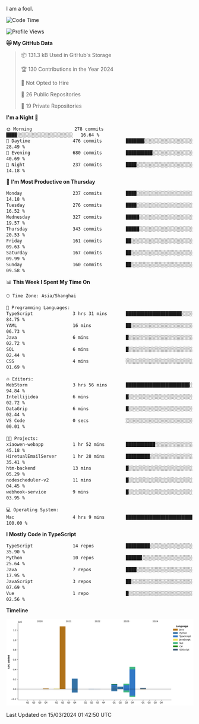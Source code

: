 I am a fool.

<!--START_SECTION:waka-->
![Code Time](http://img.shields.io/badge/Code%20Time-1%2C253%20hrs%2023%20mins-blue)

![Profile Views](http://img.shields.io/badge/Profile%20Views-2-blue)

**🐱 My GitHub Data** 

> 📦 131.3 kB Used in GitHub's Storage 
 > 
> 🏆 130 Contributions in the Year 2024
 > 
> 🚫 Not Opted to Hire
 > 
> 📜 26 Public Repositories 
 > 
> 🔑 19 Private Repositories 
 > 
**I'm a Night 🦉** 

```text
🌞 Morning                278 commits         ████░░░░░░░░░░░░░░░░░░░░░   16.64 % 
🌆 Daytime                476 commits         ███████░░░░░░░░░░░░░░░░░░   28.49 % 
🌃 Evening                680 commits         ██████████░░░░░░░░░░░░░░░   40.69 % 
🌙 Night                  237 commits         ████░░░░░░░░░░░░░░░░░░░░░   14.18 % 
```
📅 **I'm Most Productive on Thursday** 

```text
Monday                   237 commits         ████░░░░░░░░░░░░░░░░░░░░░   14.18 % 
Tuesday                  276 commits         ████░░░░░░░░░░░░░░░░░░░░░   16.52 % 
Wednesday                327 commits         █████░░░░░░░░░░░░░░░░░░░░   19.57 % 
Thursday                 343 commits         █████░░░░░░░░░░░░░░░░░░░░   20.53 % 
Friday                   161 commits         ██░░░░░░░░░░░░░░░░░░░░░░░   09.63 % 
Saturday                 167 commits         ██░░░░░░░░░░░░░░░░░░░░░░░   09.99 % 
Sunday                   160 commits         ██░░░░░░░░░░░░░░░░░░░░░░░   09.58 % 
```


📊 **This Week I Spent My Time On** 

```text
🕑︎ Time Zone: Asia/Shanghai

💬 Programming Languages: 
TypeScript               3 hrs 31 mins       █████████████████████░░░░   84.75 % 
YAML                     16 mins             ██░░░░░░░░░░░░░░░░░░░░░░░   06.73 % 
Java                     6 mins              █░░░░░░░░░░░░░░░░░░░░░░░░   02.72 % 
SQL                      6 mins              █░░░░░░░░░░░░░░░░░░░░░░░░   02.44 % 
CSS                      4 mins              ░░░░░░░░░░░░░░░░░░░░░░░░░   01.69 % 

🔥 Editors: 
WebStorm                 3 hrs 56 mins       ████████████████████████░   94.84 % 
Intellijidea             6 mins              █░░░░░░░░░░░░░░░░░░░░░░░░   02.72 % 
DataGrip                 6 mins              █░░░░░░░░░░░░░░░░░░░░░░░░   02.44 % 
VS Code                  0 secs              ░░░░░░░░░░░░░░░░░░░░░░░░░   00.01 % 

🐱‍💻 Projects: 
xiaowen-webapp           1 hr 52 mins        ███████████░░░░░░░░░░░░░░   45.18 % 
HiretualEmailServer      1 hr 28 mins        █████████░░░░░░░░░░░░░░░░   35.41 % 
htm-backend              13 mins             █░░░░░░░░░░░░░░░░░░░░░░░░   05.29 % 
nodescheduler-v2         11 mins             █░░░░░░░░░░░░░░░░░░░░░░░░   04.45 % 
webhook-service          9 mins              █░░░░░░░░░░░░░░░░░░░░░░░░   03.95 % 

💻 Operating System: 
Mac                      4 hrs 9 mins        █████████████████████████   100.00 % 
```

**I Mostly Code in TypeScript** 

```text
TypeScript               14 repos            █████████░░░░░░░░░░░░░░░░   35.90 % 
Python                   10 repos            ██████░░░░░░░░░░░░░░░░░░░   25.64 % 
Java                     7 repos             ████░░░░░░░░░░░░░░░░░░░░░   17.95 % 
JavaScript               3 repos             ██░░░░░░░░░░░░░░░░░░░░░░░   07.69 % 
Vue                      1 repo              █░░░░░░░░░░░░░░░░░░░░░░░░   02.56 % 
```



**Timeline**

![Lines of Code chart](https://raw.githubusercontent.com/VeejaLiu/VeejaLiu/master/assets/bar_graph.png)


 Last Updated on 15/03/2024 01:42:50 UTC
<!--END_SECTION:waka-->
